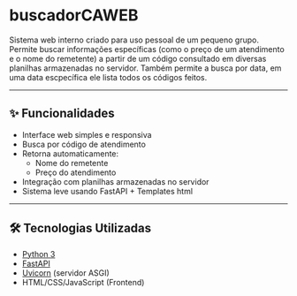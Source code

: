 # buscadorCAWEB

Sistema web interno criado para uso pessoal de um pequeno grupo.  
Permite buscar informações específicas (como o preço de um atendimento e o nome do remetente) a partir de um código consultado em diversas planilhas armazenadas no servidor.
Também permite a busca por data, em uma data escpecífica ele lista todos os códigos feitos.

---

## ✨ Funcionalidades

- Interface web simples e responsiva
- Busca por código de atendimento
- Retorna automaticamente:
  - Nome do remetente
  - Preço do atendimento
- Integração com planilhas armazenadas no servidor
- Sistema leve usando FastAPI + Templates html

---

## 🛠️ Tecnologias Utilizadas

- [Python 3](https://www.python.org/)
- [FastAPI](https://fastapi.tiangolo.com/)
- [Uvicorn](https://www.uvicorn.org/) (servidor ASGI)
- HTML/CSS/JavaScript (Frontend)
